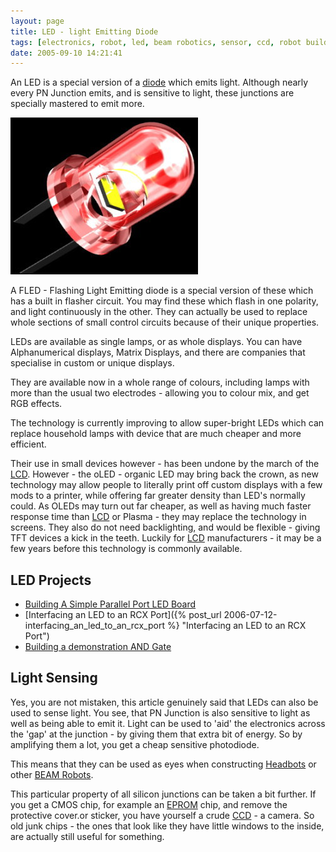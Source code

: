 ```yaml
---
layout: page
title: LED - light Emitting Diode
tags: [electronics, robot, led, beam robotics, sensor, ccd, robot building]
date: 2005-09-10 14:21:41
---
```

An LED is a special version of a [diode](/wiki/diode.html "Diode") which emits light. Although nearly every PN Junction emits, and is sensitive to light, these junctions are specially mastered to emit more.

![LED](/galleries/gallery-1-common-images/131-led.jpg)

A FLED - Flashing Light Emitting diode is a special version of these which has a built in flasher circuit. You may find these which flash in one polarity, and light continuously in the other. They can actually be used to replace whole sections of small control circuits because of their unique properties.

LEDs are available as single lamps, or as whole displays. You can have Alphanumerical displays, Matrix Displays, and there are companies that specialise in custom or unique displays.

They are available now in a whole range of colours, including lamps with more than the usual two electrodes - allowing you to colour mix, and get RGB effects.

The technology is currently improving to allow super-bright LEDs which can replace household lamps with device that are much cheaper and more efficient.

Their use in small devices however - has been undone by the march of the [LCD](/wiki/lcd.html "Liquid Crystal Display"). However - the oLED - organic LED may bring back the crown, as new technology may allow people to literally print off custom displays with a few mods to a printer, while offering far greater density than LED's normally could. As OLEDs may turn out far cheaper, as well as having much faster response time than [LCD](/wiki/lcd.html "Liquid Crystal Display") or Plasma - they may replace the technology in screens. They also do not need backlighting, and would be flexible - giving TFT devices a kick in the teeth. Luckily for [LCD](/wiki/lcd.html "Liquid Crystal Display") manufacturers - it may be a few years before this technology is commonly available.

## LED Projects

* [Building A Simple Parallel Port LED Board](/2004/11/05/simple-parallel-port-led "How to attach and program an LED to the parallel port on a PC")
* [Interfacing an LED to an RCX Port]({% post_url 2006-07-12-interfacing_an_led_to_an_rcx_port %} "Interfacing an LED to an RCX Port")
* [Building a demonstration AND Gate](/wiki/and.html "AND")

## Light Sensing

Yes, you are not mistaken, this article genuinely said that LEDs can also be used to sense light. You see, that PN Junction is also sensitive to light as well as being able to emit it. Light can be used to 'aid' the electronics across the 'gap' at the junction - by giving them that extra bit of energy. So by amplifying them a lot, you get a cheap sensitive photodiode.

This means that they can be used as eyes when constructing [Headbots](/wiki/headbots.html "Headbots") or other [BEAM Robots](/wiki/beam_robots.html "Biology, Electronics, Aesthetics and Mechanics").

This particular property of all silicon junctions can be taken a bit further. If you get a CMOS chip, for example an [EPROM](/wiki/eprom.html "Erasable Programmable Rom") chip, and remove the protective cover.or sticker, you have yourself a crude [CCD](/wiki/ccd.html "Charge Coupled Device") - a camera. So old junk chips - the ones that look like they have little windows to the inside, are actually still useful for something.
